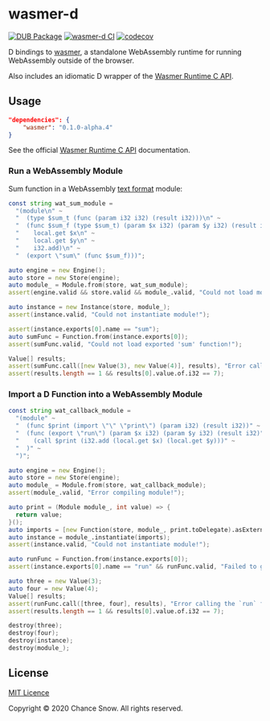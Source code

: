 # wasmer-d

[![DUB Package](https://img.shields.io/dub/v/wasmer.svg)](https://code.dlang.org/packages/wasmer)
[![wasmer-d CI](https://github.com/chances/wasmer-d/workflows/wasmer-d%20CI/badge.svg)](https://github.com/chances/wasmer-d/actions)
[![codecov](https://codecov.io/gh/chances/wasmer-d/branch/master/graph/badge.svg?token=U6BqigvJI6)](https://codecov.io/gh/chances/wasmer-d)

D bindings to [wasmer](https://wasmer.io/), a standalone WebAssembly runtime for running WebAssembly outside of the browser.

Also includes an idiomatic D wrapper of the [Wasmer Runtime C API](https://github.com/wasmerio/wasmer/tree/master/lib/c-api#readme).

## Usage

```json
"dependencies": {
    "wasmer": "0.1.0-alpha.4"
}
```

See the official [Wasmer Runtime C API](https://github.com/wasmerio/wasmer/tree/master/lib/c-api#readme) documentation.

### Run a WebAssembly Module

Sum function in a WebAssembly [text format](https://webassembly.github.io/spec/core/text/index.html) module:

```d
const string wat_sum_module =
  "(module\n" ~
  "  (type $sum_t (func (param i32 i32) (result i32)))\n" ~
  "  (func $sum_f (type $sum_t) (param $x i32) (param $y i32) (result i32)\n" ~
  "    local.get $x\n" ~
  "    local.get $y\n" ~
  "    i32.add)\n" ~
  "  (export \"sum\" (func $sum_f)))";

auto engine = new Engine();
auto store = new Store(engine);
auto module_ = Module.from(store, wat_sum_module);
assert(engine.valid && store.valid && module_.valid, "Could not load module!");

auto instance = new Instance(store, module_);
assert(instance.valid, "Could not instantiate module!");

assert(instance.exports[0].name == "sum");
auto sumFunc = Function.from(instance.exports[0]);
assert(sumFunc.valid, "Could not load exported 'sum' function!");

Value[] results;
assert(sumFunc.call([new Value(3), new Value(4)], results), "Error calling the `sum` function!");
assert(results.length == 1 && results[0].value.of.i32 == 7);
```

### Import a D Function into a WebAssembly Module

```d
const string wat_callback_module =
  "(module" ~
  "  (func $print (import \"\" \"print\") (param i32) (result i32))" ~
  "  (func (export \"run\") (param $x i32) (param $y i32) (result i32)" ~
  "    (call $print (i32.add (local.get $x) (local.get $y)))" ~
  "  )" ~
  ")";

auto engine = new Engine();
auto store = new Store(engine);
auto module_ = Module.from(store, wat_callback_module);
assert(module_.valid, "Error compiling module!");

auto print = (Module module_, int value) => {
  return value;
}();
auto imports = [new Function(store, module_, print.toDelegate).asExtern];
auto instance = module_.instantiate(imports);
assert(instance.valid, "Could not instantiate module!");

auto runFunc = Function.from(instance.exports[0]);
assert(instance.exports[0].name == "run" && runFunc.valid, "Failed to get the `run` function!");

auto three = new Value(3);
auto four = new Value(4);
Value[] results;
assert(runFunc.call([three, four], results), "Error calling the `run` function!");
assert(results.length == 1 && results[0].value.of.i32 == 7);

destroy(three);
destroy(four);
destroy(instance);
destroy(module_);
```

## License

[MIT Licence](https://opensource.org/licenses/MIT)

Copyright &copy; 2020 Chance Snow. All rights reserved.
